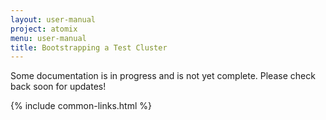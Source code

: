 ```yaml
---
layout: user-manual
project: atomix
menu: user-manual
title: Bootstrapping a Test Cluster
---
```


Some documentation is in progress and is not yet complete. Please check back soon for updates!

{% include common-links.html %}
